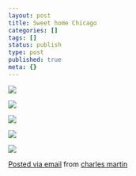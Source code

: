 ```yaml
---
layout: post
title: Sweet home Chicago
categories: []
tags: []
status: publish
type: post
published: true
meta: {}
---
```




>
[![](http://posterous.com/getfile/files.posterous.com/charlesmartin/SEsIMVjOdKFUE7CAaO3DFgxgSuSnJCAOFqpNyE7ZDxG99S10ExK0MVn4dErF/photo_1.jpg.scaled.500.jpg)](http://posterous.com/getfile/files.posterous.com/charlesmartin/xcKdFgwahAsrJvlV0N1ffWXO0LKsxu0Zqauuoczks8nTmugLv34dg8jC4Xza/photo_1.jpg.scaled.1000.jpg)

> > > >

[![](http://posterous.com/getfile/files.posterous.com/charlesmartin/QEt4V1cjKwJY0YA4EnUEY58YCVF8s8cRxFIaNCNjCTC6B0vvrTmCJ3WCEkOb/photo_2.jpg.scaled.500.jpg)](http://posterous.com/getfile/files.posterous.com/charlesmartin/8qdvyFq9ZLelnLqbALowCgvXxrtVNdXgs6eeHkaHahX5bJYRh3WHGjt78s6O/photo_2.jpg.scaled.1000.jpg)

> > > >

[![](http://posterous.com/getfile/files.posterous.com/charlesmartin/DrlROzhpYvi1yto5mWylHpFm09c6vZQGTvpbeiCNDKlDLO5Ym9c6r9LMvoP5/photo_3.jpg.scaled.500.jpg)](http://posterous.com/getfile/files.posterous.com/charlesmartin/gOTibedKHukhW9L01pte6HHoOEhBgR7IlWt3pFWKM4wnvFQD7DV3kvCSEs1J/photo_3.jpg.scaled.1000.jpg)

> > > >

[![](http://posterous.com/getfile/files.posterous.com/charlesmartin/EBq9llb5ri3KIqlA3qqmRcb1kJs4GPjFyRicXMDkqfMkOVnSqqDz24UUzWGh/photo_4.jpg.scaled.500.jpg)](http://posterous.com/getfile/files.posterous.com/charlesmartin/8AniCkfDwoD1AnXtXN2eiJqJ64GSQddKlz1G8zotmufJrjE4HSRI1GUwrRle/photo_4.jpg.scaled.1000.jpg)

> > > >

[![](http://posterous.com/getfile/files.posterous.com/charlesmartin/cyAJvMSZQoQBbupuFLzecCsm7c6oAQRls1uuO9Sm7HiE1gTPVB7y1QWYatRb/photo_5.jpg.scaled.500.jpg)](http://posterous.com/getfile/files.posterous.com/charlesmartin/VMeOV3nB9u3hzlLivzVjpeSQ9N8KnQ5xg90LbPNZ1wGY412bjq5Yn4zGe5UF/photo_5.jpg.scaled.1000.jpg)

> 
[Posted via email](http://posterous.com)  from 
[charles martin](http://charlesmartin.posterous.com/sweet-home-chicago)
